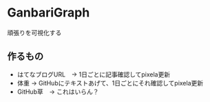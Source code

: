 # GanbariGraph
頑張りを可視化する

## 作るもの

- はてなブログURL　→ 1日ごとに記事確認してpixela更新
- 体重 → GitHubにテキストあげて、1日ごとにそれ確認してpixela更新
- GitHub草　→ これはいらん？
